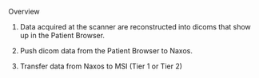 Overview

1) Data acquired at the scanner are reconstructed into dicoms that show up in the Patient Browser. 

2) Push dicom data from the Patient Browser to Naxos. 

3) Transfer data from Naxos to MSI (Tier 1 or Tier 2)

